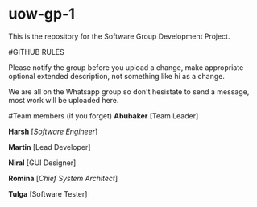 # uow-gp-1

This is the repository for the Software Group Development Project.

#GITHUB RULES

Please notify the group before you upload a change, make appropriate optional extended description, not something like hi as a change.

We are all on the Whatsapp group so don't hesistate to send a message, most work will be uploaded here.

#Team members (if you forget)
**Abubaker** [Team Leader]

**Harsh** [*Software Engineer*]

**Martin** [Lead Developer]

**Niral** [GUI Designer]

**Romina** [*Chief System Architect*]

**Tulga** [Software Tester]
